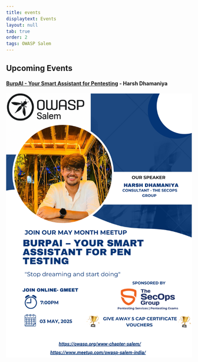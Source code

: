 ```yaml
---
title: events
displaytext: Events
layout: null
tab: true
order: 2
tags: OWASP Salem
---
```


## Upcoming Events
#### [BurpAI - Your Smart Assistant for Pentesting](https://www.meetup.com/owasp-salem-india/events/307541137) - Harsh Dhamaniya
![Event](/assets/images/May2025.png)


